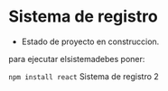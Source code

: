 <h1>Sistema de registro</h1>

- Estado de proyecto en construccion.

para ejecutar elsistemadebes poner:

```npm install react```
Sistema  de registro 2
